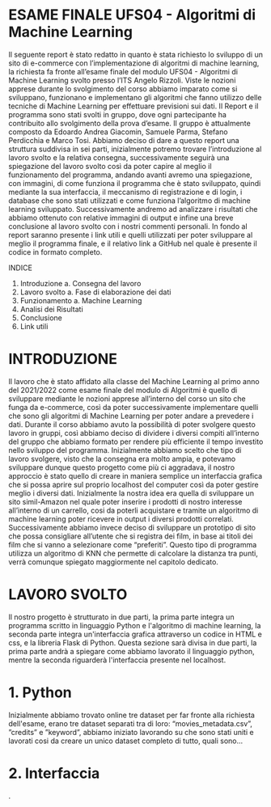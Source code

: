 
# ESAME FINALE UFS04 - Algoritmi di Machine Learning

Il seguente report è stato redatto in quanto è stata richiesto lo sviluppo di un sito di e-commerce con l’implementazione di algoritmi di machine learning, 
la richiesta fa fronte all’esame finale del modulo UFS04 - Algoritmi di Machine Learning svolto presso l’ITS Angelo Rizzoli. 
Viste le nozioni apprese durante lo svolgimento del corso abbiamo imparato come si sviluppano, funzionano e implementano gli algoritmi che fanno utilizzo 
delle tecniche di Machine Learning per effettuare previsioni sui dati. Il Report e il programma sono stati svolti in gruppo, dove ogni partecipante ha contribuito 
allo svolgimento della prova d’esame. Il gruppo è attualmente composto da Edoardo Andrea Giacomin, Samuele Parma, Stefano Perdicchia e Marco Tosi. 
Abbiamo deciso di dare a questo report una struttura suddivisa in sei parti, inizialmente potremo trovare l’introduzione al lavoro svolto e la relativa consegna, 
successivamente seguirà una spiegazione del lavoro svolto così da poter capire al meglio il funzionamento del programma, andando avanti avremo una spiegazione, 
con immagini, di come funziona il programma che è stato sviluppato, quindi mediante la sua interfaccia, il meccanismo di registrazione e di login, 
i database che sono stati utilizzati e come funziona l’algoritmo di machine learning sviluppato. Successivamente andremo ad analizzare i risultati che abbiamo 
ottenuto con relative immagini di output e infine una breve conclusione al lavoro svolto con i nostri commenti personali. In fondo al report saranno presente i link utili
e quelli utilizzati per poter sviluppare al meglio il programma finale, e il relativo link a GitHub nel quale è presente il codice in formato completo.

INDICE

1.	Introduzione
a.	Consegna del lavoro
2.	Lavoro svolto
a.	Fase di elaborazione dei dati
3.	Funzionamento
a.	Machine Learning
4.	Analisi dei Risultati
5.	Conclusione 
6.	Link utili

# INTRODUZIONE
Il lavoro che è stato affidato alla classe del Machine Learning al primo anno del 2021/2022 come esame finale del modulo di Algoritmi è quello di sviluppare 
mediante le nozioni apprese all’interno del corso un sito che funga da e-commerce, così da poter successivamente implementare quelli che sono gli algoritmi 
di Machine Learning per poter andare a prevedere i dati. Durante il corso abbiamo avuto la possibilità di poter svolgere questo lavoro in gruppi, 
così abbiamo deciso di dividere i diversi compiti all’interno del gruppo che abbiamo formato per rendere più efficiente il tempo investito nello sviluppo del 
programma. Inizialmente abbiamo scelto che tipo di lavoro svolgere, visto che la consegna era molto ampia, e potevamo sviluppare dunque questo progetto come più 
ci aggradava, il nostro approccio è stato quello di creare in maniera semplice un interfaccia grafica che si possa aprire sul proprio localhost del computer 
così da poter gestire meglio i diversi dati. Inizialmente la nostra idea era quella di sviluppare un sito simil-Amazon nel quale poter inserire i prodotti di nostro 
interesse all’interno di un carrello, cosi da poterli acquistare e tramite un algoritmo di machine learning poter ricevere in output i diversi prodotti correlati. 
Successivamente abbiamo invece deciso di sviluppare un prototipo di sito che possa consigliare all’utente che si registra dei film, in base ai titoli dei film che 
si vanno a selezionare come “preferiti”. Questo tipo di programma utilizza un algoritmo di KNN che permette di calcolare la distanza tra punti, verrà comunque 
spiegato maggiormente nel capitolo dedicato. 

# LAVORO SVOLTO
Il nostro progetto è strutturato in due parti, la prima parte integra un programma scritto in linguaggio Python e l'algoritmo di machine learning, la seconda parte integra un'interfaccia grafica attraverso un codice in HTML e css, e la libreria Flask di Python.
Questa sezione sarà divisa in due parti, la prima parte andrà a spiegare come abbiamo lavorato il linguaggio python, mentre la seconda riguarderà l'interfaccia presente nel localhost.
# 1. Python
Inizialmente abbiamo trovato online tre dataset per far fronte alla richiesta dell'esame, erano tre dataset separati tra di loro:  “movies_metadata.csv”, ”credits” e ”keyword”, abbiamo iniziato lavorando su che sono stati uniti e lavorati cosi da creare un unico dataset completo di tutto, quali sono... 
# 2. Interfaccia
.
